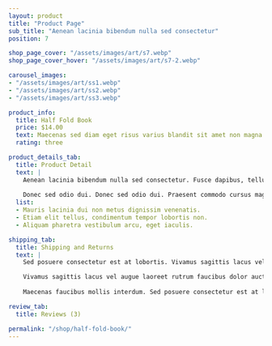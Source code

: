 ```yaml
---
layout: product
title: "Product Page"
sub_title: "Aenean lacinia bibendum nulla sed consectetur"
position: 7

shop_page_cover: "/assets/images/art/s7.webp"
shop_page_cover_hover: "/assets/images/art/s7-2.webp"

carousel_images:
- "/assets/images/art/ss1.webp"
- "/assets/images/art/ss2.webp"
- "/assets/images/art/ss3.webp"

product_info:
  title: Half Fold Book
  price: $14.00
  text: Maecenas sed diam eget risus varius blandit sit amet non magna. Cras justo odio, dapibus ac facilisis in, egestas eget quam
  rating: three

product_details_tab: 
  title: Product Detail
  text: |
    Aenean lacinia bibendum nulla sed consectetur. Fusce dapibus, tellus ac cursus commodo, tortor mauris condimentum nibh, ut fermentum massa justo sit amet risus. Vestibulum id ligula porta felis euismod semper. Lorem ipsum dolor sit amet, consectetur adipiscing elit.
     
    Donec sed odio dui. Donec sed odio dui. Praesent commodo cursus magna, vel scelerisque nisl consectetur et. Maecenas faucibus mollis interdum. 
  list:
  - Mauris lacinia dui non metus dignissim venenatis.
  - Etiam elit tellus, condimentum tempor lobortis non.
  - Aliquam pharetra vestibulum arcu, eget iaculis.

shipping_tab:
  title: Shipping and Returns
  text: |
    Sed posuere consectetur est at lobortis. Vivamus sagittis lacus vel augue laoreet rutrum faucibus dolor auctor. Maecenas faucibus mollis interdum. Maecenas faucibus mollis interdum. Sed posuere consectetur est at lobortis. Vestibulum id ligula porta felis euismod.

    Vivamus sagittis lacus vel augue laoreet rutrum faucibus dolor auctor vel scelerisque nisl consectetur et.
    
    Maecenas faucibus mollis interdum. Sed posuere consectetur est at lobortis. Maecenas sed diam eget risus varius blandit sit amet non magna. Donec id elit non mi porta gravida at eget metus. Curabitur blandit tempus porttitor. Nullam id dolor id nibh ultricies vehicula ut id elit. Cum sociis natoque penatibus et magnis dis parturient montes, nascetur ridiculus.

review_tab:
  title: Reviews (3)

permalink: "/shop/half-fold-book/"
---
```

